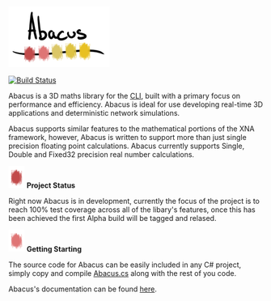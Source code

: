 ![Abacus](/misc/logo.png)

[![Build Status](https://travis-ci.org/abacus3D/abacus.png?branch=development)](https://travis-ci.org/abacus3D/abacus)

Abacus is a 3D maths library for the [CLI](http://en.wikipedia.org/wiki/Common_Language_Infrastructure), built with a primary focus on performance and efficiency.  Abacus is ideal for use developing real-time 3D applications and deterministic network simulations.

Abacus supports similar features to the mathematical portions of the XNA framework, however, Abacus is written to support more than just single precision floating point calculations.  Abacus currently supports Single, Double and Fixed32 precision real number calculations.

![Abacus](/misc/bead1.png) **Project Status**

Right now Abacus is in development, currently the focus of the project is to reach 100% test coverage across all of the libary's features, once this has been achieved the first Alpha build will be tagged and relased.

![Abacus](/misc/bead2.png) **Getting Starting**

The source code for Abacus can be easily included in any C# project, simply copy and compile [Abacus.cs](https://raw.github.com/abacus3D/abacus/development/source/Abacus.cs) along with the rest of you code.

Abacus's documentation can be found [here](https://github.com/abacus3D/abacus/wiki).
